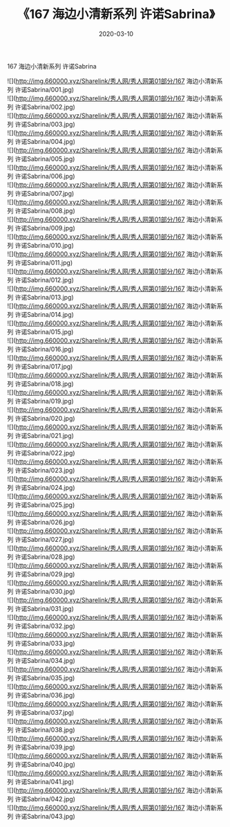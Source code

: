 ﻿---
layout: post
title:  《167 海边小清新系列 许诺Sabrina》
date:   2020-03-10
img: http://img.660000.xyz/Sharelink/秀人网/秀人网第01部分/167 海边小清新系列 许诺Sabrina/000.jpg
categories: [美女, 清纯, 唯美]
---

167 海边小清新系列 许诺Sabrina

  ![](http://img.660000.xyz/Sharelink/秀人网/秀人网第01部分/167 海边小清新系列 许诺Sabrina/001.jpg) <br> ![](http://img.660000.xyz/Sharelink/秀人网/秀人网第01部分/167 海边小清新系列 许诺Sabrina/002.jpg) <br> ![](http://img.660000.xyz/Sharelink/秀人网/秀人网第01部分/167 海边小清新系列 许诺Sabrina/003.jpg) <br> ![](http://img.660000.xyz/Sharelink/秀人网/秀人网第01部分/167 海边小清新系列 许诺Sabrina/004.jpg) <br> ![](http://img.660000.xyz/Sharelink/秀人网/秀人网第01部分/167 海边小清新系列 许诺Sabrina/005.jpg) <br> ![](http://img.660000.xyz/Sharelink/秀人网/秀人网第01部分/167 海边小清新系列 许诺Sabrina/006.jpg) <br> ![](http://img.660000.xyz/Sharelink/秀人网/秀人网第01部分/167 海边小清新系列 许诺Sabrina/007.jpg) <br> ![](http://img.660000.xyz/Sharelink/秀人网/秀人网第01部分/167 海边小清新系列 许诺Sabrina/008.jpg) <br> ![](http://img.660000.xyz/Sharelink/秀人网/秀人网第01部分/167 海边小清新系列 许诺Sabrina/009.jpg) <br> ![](http://img.660000.xyz/Sharelink/秀人网/秀人网第01部分/167 海边小清新系列 许诺Sabrina/010.jpg) <br> ![](http://img.660000.xyz/Sharelink/秀人网/秀人网第01部分/167 海边小清新系列 许诺Sabrina/011.jpg) <br> ![](http://img.660000.xyz/Sharelink/秀人网/秀人网第01部分/167 海边小清新系列 许诺Sabrina/012.jpg) <br> ![](http://img.660000.xyz/Sharelink/秀人网/秀人网第01部分/167 海边小清新系列 许诺Sabrina/013.jpg) <br> ![](http://img.660000.xyz/Sharelink/秀人网/秀人网第01部分/167 海边小清新系列 许诺Sabrina/014.jpg) <br> ![](http://img.660000.xyz/Sharelink/秀人网/秀人网第01部分/167 海边小清新系列 许诺Sabrina/015.jpg) <br> ![](http://img.660000.xyz/Sharelink/秀人网/秀人网第01部分/167 海边小清新系列 许诺Sabrina/016.jpg) <br> ![](http://img.660000.xyz/Sharelink/秀人网/秀人网第01部分/167 海边小清新系列 许诺Sabrina/017.jpg) <br> ![](http://img.660000.xyz/Sharelink/秀人网/秀人网第01部分/167 海边小清新系列 许诺Sabrina/018.jpg) <br> ![](http://img.660000.xyz/Sharelink/秀人网/秀人网第01部分/167 海边小清新系列 许诺Sabrina/019.jpg) <br> ![](http://img.660000.xyz/Sharelink/秀人网/秀人网第01部分/167 海边小清新系列 许诺Sabrina/020.jpg) <br> ![](http://img.660000.xyz/Sharelink/秀人网/秀人网第01部分/167 海边小清新系列 许诺Sabrina/021.jpg) <br> ![](http://img.660000.xyz/Sharelink/秀人网/秀人网第01部分/167 海边小清新系列 许诺Sabrina/022.jpg) <br> ![](http://img.660000.xyz/Sharelink/秀人网/秀人网第01部分/167 海边小清新系列 许诺Sabrina/023.jpg) <br> ![](http://img.660000.xyz/Sharelink/秀人网/秀人网第01部分/167 海边小清新系列 许诺Sabrina/024.jpg) <br> ![](http://img.660000.xyz/Sharelink/秀人网/秀人网第01部分/167 海边小清新系列 许诺Sabrina/025.jpg) <br> ![](http://img.660000.xyz/Sharelink/秀人网/秀人网第01部分/167 海边小清新系列 许诺Sabrina/026.jpg) <br> ![](http://img.660000.xyz/Sharelink/秀人网/秀人网第01部分/167 海边小清新系列 许诺Sabrina/027.jpg) <br> ![](http://img.660000.xyz/Sharelink/秀人网/秀人网第01部分/167 海边小清新系列 许诺Sabrina/028.jpg) <br> ![](http://img.660000.xyz/Sharelink/秀人网/秀人网第01部分/167 海边小清新系列 许诺Sabrina/029.jpg) <br> ![](http://img.660000.xyz/Sharelink/秀人网/秀人网第01部分/167 海边小清新系列 许诺Sabrina/030.jpg) <br> ![](http://img.660000.xyz/Sharelink/秀人网/秀人网第01部分/167 海边小清新系列 许诺Sabrina/031.jpg) <br> ![](http://img.660000.xyz/Sharelink/秀人网/秀人网第01部分/167 海边小清新系列 许诺Sabrina/032.jpg) <br> ![](http://img.660000.xyz/Sharelink/秀人网/秀人网第01部分/167 海边小清新系列 许诺Sabrina/033.jpg) <br> ![](http://img.660000.xyz/Sharelink/秀人网/秀人网第01部分/167 海边小清新系列 许诺Sabrina/034.jpg) <br> ![](http://img.660000.xyz/Sharelink/秀人网/秀人网第01部分/167 海边小清新系列 许诺Sabrina/035.jpg) <br> ![](http://img.660000.xyz/Sharelink/秀人网/秀人网第01部分/167 海边小清新系列 许诺Sabrina/036.jpg) <br> ![](http://img.660000.xyz/Sharelink/秀人网/秀人网第01部分/167 海边小清新系列 许诺Sabrina/037.jpg) <br> ![](http://img.660000.xyz/Sharelink/秀人网/秀人网第01部分/167 海边小清新系列 许诺Sabrina/038.jpg) <br> ![](http://img.660000.xyz/Sharelink/秀人网/秀人网第01部分/167 海边小清新系列 许诺Sabrina/039.jpg) <br> ![](http://img.660000.xyz/Sharelink/秀人网/秀人网第01部分/167 海边小清新系列 许诺Sabrina/040.jpg) <br> ![](http://img.660000.xyz/Sharelink/秀人网/秀人网第01部分/167 海边小清新系列 许诺Sabrina/041.jpg) <br> ![](http://img.660000.xyz/Sharelink/秀人网/秀人网第01部分/167 海边小清新系列 许诺Sabrina/042.jpg) <br> ![](http://img.660000.xyz/Sharelink/秀人网/秀人网第01部分/167 海边小清新系列 许诺Sabrina/043.jpg) <br>